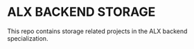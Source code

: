 # ALX BACKEND STORAGE

This repo contains storage related projects in the ALX backend specialization.